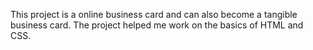 This project is a online business card and can also become a tangible business card. The project helped me work on the basics of HTML and CSS.
